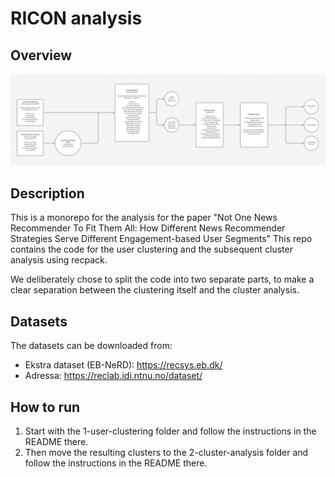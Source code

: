 # RICON analysis

## Overview

![Overview of the flow](flow.png "Overview of the flow")

## Description

This is a monorepo for the analysis for the paper "Not One News Recommender To Fit Them All: How Different News Recommender Strategies Serve Different Engagement-based User Segments"
This repo contains the code for the user clustering and the subsequent cluster analysis using recpack.

We deliberately chose to split the code into two separate parts, to make a clear separation between the clustering itself and the cluster analysis.

## Datasets

The datasets can be downloaded from:

- Ekstra dataset (EB-NeRD): https://recsys.eb.dk/
- Adressa: https://reclab.idi.ntnu.no/dataset/

## How to run

1. Start with the 1-user-clustering folder and follow the instructions in the README there.
2. Then move the resulting clusters to the 2-cluster-analysis folder and follow the instructions in the README there.

